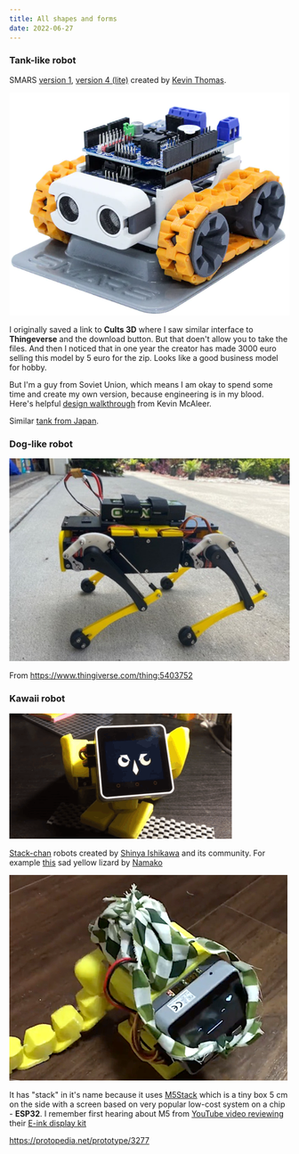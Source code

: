 ```yaml
---
title: All shapes and forms
date: 2022-06-27
---
```


### Tank-like robot

SMARS [version 1](https://www.thingiverse.com/thing:2662828), [version 4 (lite)](https://cults3d.com/en/3d-model/gadget/smars-v4-lite) created by [Kevin Thomas](https://cults3d.com/en/users/Tuitxy/creations?page=2).

![smars v4](./smars-v4.jpg)

I originally saved a link to **Cults 3D** where I saw similar interface to **Thingeverse** and the download button. But that doen't allow you to take the files. And then I noticed that in one year the creator has made 3000 euro selling this model by 5 euro for the zip. Looks like a good business model for hobby. 

But I'm a guy from Soviet Union, which means I am okay to spend some time and create my own version, because engineering is in my blood. Here's helpful [design walkthrough](https://www.smarsfan.com/learn/design/) from Kevin McAleer.

Similar [tank from Japan](https://burariweb.info/electronic-work/mini-tank-esp8266.html).


### Dog-like robot

![Small robot dog](./robot-dog.jpg)

From https://www.thingiverse.com/thing:5403752


### Kawaii robot

![Stack-chan owl](./stack-chan-robot-owl.gif)

[Stack-chan](https://hackaday.io/project/181344-stack-chan-javascript-driven-super-kawaii-robot) robots created by [Shinya Ishikawa](https://twitter.com/meganetaaan) and its community. For example [this](https://protopedia.net/prototype/3299) sad yellow lizard by [Namako](https://twitter.com/KantenNamako)

![sad yellow lizard](./robot-sad-yellow-lizard.png)

It has "stack" in it's name because it uses [M5Stack](https://m5stack.com/) which is a tiny box 5 cm on the side with a screen based on very popular low-cost system on a chip - **ESP32**. I remember first hearing about M5 from [YouTube video reviewing](https://www.youtube.com/watch?v=v9sNzmtMSXo) their [E-ink display kit](https://shop.m5stack.com/products/m5paper-esp32-development-kit-comm-edition)


https://protopedia.net/prototype/3277